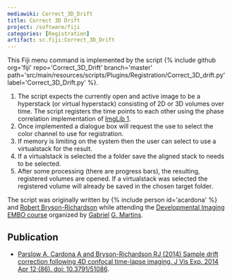 ```yaml
---
mediawiki: Correct_3D_Drift
title: Correct 3D Drift
project: /software/fiji
categories: [Registration]
artifact: sc.fiji:Correct_3D_Drift
---
```


This Fiji menu command is implemented by the script {% include github org='fiji' repo='Correct_3D_Drift' branch='master' path='src/main/resources/scripts/Plugins/Registration/Correct_3D_drift.py' label='Correct_3D_Drift.py' %}.

1.  The script expects the currently open and active image to be a hyperstack (or virtual hyperstack) consisting of 2D or 3D volumes over time. The script registers the time points to each other using the phase correlation implementation of [ImgLib 1](/libs/imglib1).
2.  Once implemented a dialogue box will request the use to select the color channel to use for registration.
3.  If memory is limiting on the system then the user can select to use a virtualstack for the result.
4.  If a virtualstack is selected the a folder save the aligned stack to needs to be selected.
5.  After some processing (there are progress bars), the resulting, registered volumes are opened. If a virtualstack was selected the registered volume will already be saved in the chosen target folder.

The script was originally written by {% include person id='acardona' %} and [Robert Bryson-Richardson](http://monash.edu/science/about/schools/biological-sciences/staff/bryson-richardson/) while attending the [Developmental Imaging EMBO course](http://cwp.embo.org/pc10-37/) organized by [Gabriel](http://www.igc.gulbenkian.pt/research/photo/556/) [G. Martins](http://www.igc.gulbenkian.pt/research/unit/51).

## Publication

-   [Parslow A, Cardona A and Bryson-Richardson RJ (2014) Sample drift correction following 4D confocal time-lapse imaging. J Vis Exp. 2014 Apr 12;(86). doi: 10.3791/51086](http://http://www.jove.com/video/51086/sample-drift-correction-following-4d-confocal-time-lapse-imaging).
